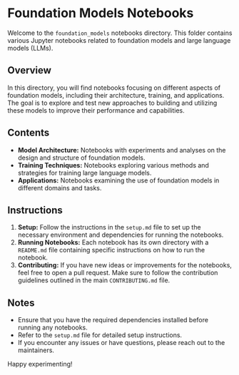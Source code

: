 # Foundation Models Notebooks

Welcome to the `foundation_models` notebooks directory. This folder contains various Jupyter notebooks related to foundation models and large language models (LLMs).

## Overview

In this directory, you will find notebooks focusing on different aspects of foundation models, including their architecture, training, and applications. The goal is to explore and test new approaches to building and utilizing these models to improve their performance and capabilities.

## Contents

- **Model Architecture:** Notebooks with experiments and analyses on the design and structure of foundation models.
- **Training Techniques:** Notebooks exploring various methods and strategies for training large language models.
- **Applications:** Notebooks examining the use of foundation models in different domains and tasks.

## Instructions

1. **Setup:** Follow the instructions in the `setup.md` file to set up the necessary environment and dependencies for running the notebooks.
2. **Running Notebooks:** Each notebook has its own directory with a `README.md` file containing specific instructions on how to run the notebook.
3. **Contributing:** If you have new ideas or improvements for the notebooks, feel free to open a pull request. Make sure to follow the contribution guidelines outlined in the main `CONTRIBUTING.md` file.

## Notes

- Ensure that you have the required dependencies installed before running any notebooks.
- Refer to the `setup.md` file for detailed setup instructions.
- If you encounter any issues or have questions, please reach out to the maintainers.

Happy experimenting!
